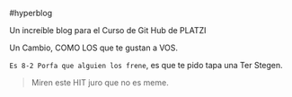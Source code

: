 #hyperblog

Un increíble blog para el Curso de Git Hub de PLATZI

Un Cambio, COMO LOS que te gustan a VOS.

`Es 8-2 Porfa que alguien los frene`, es que te pido tapa una Ter Stegen. 

> Miren este HIT juro que no es meme. 
